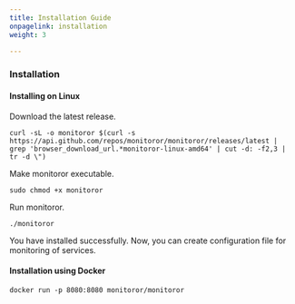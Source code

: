 ```yaml
---
title: Installation Guide
onpagelink: installation
weight: 3

---
```


### Installation

#### Installing on Linux

Download the latest release.

 ```
curl -sL -o monitoror $(curl -s https://api.github.com/repos/monitoror/monitoror/releases/latest | grep 'browser_download_url.*monitoror-linux-amd64' | cut -d: -f2,3 | tr -d \")
```

Make monitoror executable.

 ```
sudo chmod +x monitoror
```

Run monitoror.

 ```
./monitoror
```

You have installed successfully. Now, you can create configuration file for monitoring of services.

#### Installation using Docker

 ```
docker run -p 8080:8080 monitoror/monitoror
```

